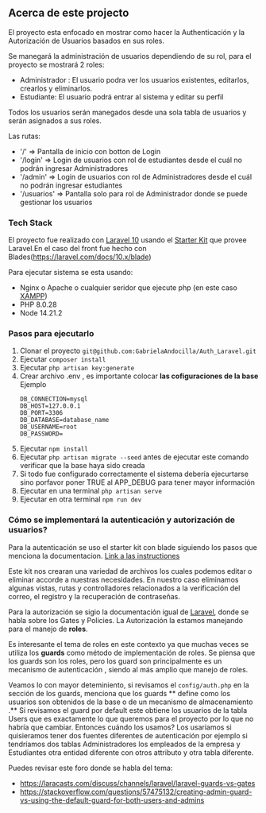 ## Acerca de este projecto
El proyecto esta enfocado en mostrar como hacer la Authenticación y la Autorización de Usuarios basados en sus roles. 

Se manegará la administración de usuarios dependiendo de su rol, para el proyecto se mostrará 2 roles:
- Administrador : El usuario podra ver los usuarios existentes, editarlos, crearlos y eliminarlos.
- Estudiante: El usuario podrá entrar al sistema y editar su perfil

Todos los usuarios serán manegados desde una sola tabla de usuarios y serán asignados a sus roles.

Las rutas:
- '/' => Pantalla de inicio con botton de Login
- '/login' => Login de usuarios con rol de estudiantes desde el cuál no podrán ingresar Administradores
- '/admin' => Login de usuarios con rol de Administradores desde el cuál no podrán ingresar estudiantes
- '/usuarios' => Pantalla solo para rol de Administrador donde se puede gestionar los usuarios

### Tech Stack

El proyecto fue realizado con [Laravel 10](https://laravel.com/docs/10.x) usando el [Starter Kit](https://laravel.com/docs/10.x/starter-kits) que provee Laravel.En el caso del front fue hecho con Blades(https://laravel.com/docs/10.x/blade)

Para ejecutar sistema se esta usando:
- Nginx o Apache o cualquier seridor que ejecute php (en este caso [XAMPP](https://www.apachefriends.org/es/download.html))
- PHP 8.0.28
- Node 14.21.2
### Pasos para ejecutarlo

1. Clonar el proyecto `git@github.com:GabrielaAndocilla/Auth_Laravel.git`
2. Ejecutar `composer install`
3. Ejecutar `php artisan key:generate`
4. Crear archivo .env , es importante colocar **las cofiguraciones de la base**
    Ejemplo
    ```
    DB_CONNECTION=mysql
    DB_HOST=127.0.0.1
    DB_PORT=3306
    DB_DATABASE=database_name
    DB_USERNAME=root
    DB_PASSWORD=
    ```
5. Ejecutar `npm install`
6. Ejecutar `php artisan migrate --seed` antes de ejecutar este comando verificar que la base haya sido creada
7. Si todo fue configurado correctamente el sistema debería ejecurtarse sino porfavor poner TRUE al APP_DEBUG para tener mayor información
8. Ejecutar en una terminal `php artisan serve`
9. Ejecutar en otra terminal `npm run dev`

### Cómo se implementará la autenticación y autorización de usuarios?

Para la autenticación se uso el starter kit con blade siguiendo los pasos que menciona la documentacion. [Link a las instructiones](https://laravel.com/docs/10.x/starter-kits#laravel-breeze-installation)

Este kit nos crearan una variedad de archivos los cuales podemos editar o eliminar accorde a nuestras necesidades. En nuestro caso eliminamos algunas vistas, rutas y controlladores relacionados a la verificación del correo, el registro y la recuperación de contraseñas.

Para la autorización se sigio la documentación igual de [Laravel](https://laravel.com/docs/10.x/authorization), donde se habla sobre los Gates y Policies. La Autorización la estamos manejando para el manejo de **roles**.

Es interesante el tema de roles en este contexto ya que muchas veces se utiliza los **guards** como método de implementación de roles. Se piensa que los guards son los roles, pero los guard son principalmente es un mecanismo de autenticación , siendo al más amplio que manejo de roles. 

Veamos lo con mayor deteminiento, si revisamos el `config/auth.php` en la sección de los guards, menciona que los guards ** define como los usuarios son obtenidos de la base o de un mecanismo de almacenamiento .**  Si revisamos el guard por default este obtiene los usuarios de la tabla Users que es exactamente lo que queremos para el proyecto por lo que no habría que cambiar. 
Entonces cuándo los usamos?
Los usariamos si quisieramos tener dos fuentes diferentes de autenticación por ejemplo si tendríamos dos tablas Administradores los empleados de la empresa y Estudiantes otra entidad diferente con otros attributo y otra tabla diferente.

Puedes revisar este foro donde se habla del tema:
- https://laracasts.com/discuss/channels/laravel/laravel-guards-vs-gates
- https://stackoverflow.com/questions/57475132/creating-admin-guard-vs-using-the-default-guard-for-both-users-and-admins

